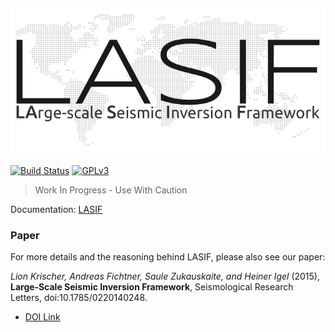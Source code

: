 ![Logo](/doc/images/logo/lasif_logo.png)
---
[![Build Status](https://travis-ci.org/krischer/LASIF.png?branch=master)](https://travis-ci.org/krischer/LASIF)
[![GPLv3](http://www.gnu.org/graphics/gplv3-88x31.png)](https://github.com/krischer/LASIF/blob/master/LICENSE)
> Work In Progress - Use With Caution


Documentation: [LASIF](http://krischer.github.io/LASIF)


### Paper

For more details and the reasoning behind LASIF, please also see our paper:

*Lion Krischer, Andreas Fichtner, Saule Zukauskaite, and Heiner Igel* (2015),
**Large‐Scale Seismic Inversion Framework**, Seismological Research Letters, doi:10.1785/0220140248.


* [DOI Link](http://dx.doi.org/10.1785/0220140248)
